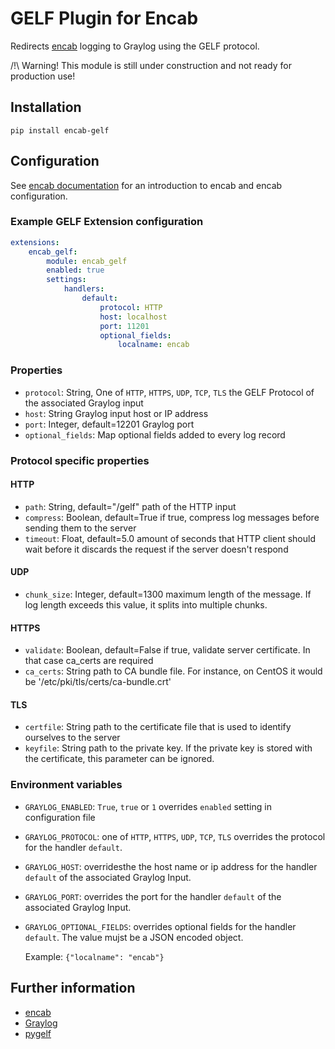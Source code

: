 # GELF Plugin for Encab

Redirects [encab](https://pypi.org/project/encab/) logging to Graylog using the GELF protocol.

/!\ Warning! This module is still under construction and not ready for production use!

## Installation

```shell
pip install encab-gelf
```

## Configuration

See [encab documentation](https://encab.readthedocs.io/en/latest/index.html) for an introduction to encab and encab configuration.

### Example GELF Extension configuration

```yaml
extensions:
    encab_gelf:
        module: encab_gelf
        enabled: true
        settings:
            handlers:
                default:
                    protocol: HTTP
                    host: localhost
                    port: 11201
                    optional_fields:
                        localname: encab
```

### Properties

- `protocol`: String, One of `HTTP`, `HTTPS`, `UDP`, `TCP`, `TLS`
    the GELF Protocol of the associated Graylog input
- `host`: String
    Graylog input host or IP address
- `port`: Integer, default=12201
    Graylog port
- `optional_fields`: Map
    optional fields added to every log record


### Protocol specific properties

#### HTTP

- `path`: String, default="/gelf"
    path of the HTTP input
- `compress`: Boolean, default=True
    if true, compress log messages before sending them to the server
- `timeout`: Float, default=5.0
    amount of seconds that HTTP client should wait before it discards the request if the server doesn't respond

#### UDP

- `chunk_size`: Integer, default=1300
    maximum length of the message. If log length exceeds this value, it splits into multiple chunks.

#### HTTPS

- `validate`: Boolean, default=False
    if true, validate server certificate. In that case ca_certs are required
- `ca_certs`: String
    path to CA bundle file. For instance, on CentOS it would be '/etc/pki/tls/certs/ca-bundle.crt'

#### TLS

- `certfile`: String
    path to the certificate file that is used to identify ourselves to the server
- `keyfile`: String
    path to the private key. If the private key is stored with the certificate, this parameter can be ignored.

### Environment variables

- `GRAYLOG_ENABLED`: 
    `True`, `true` or `1` overrides `enabled` setting
    in configuration file
- `GRAYLOG_PROTOCOL`: one of `HTTP`, `HTTPS`, `UDP`, `TCP`, `TLS`
    overrides the protocol for the handler `default`.
- `GRAYLOG_HOST`:
    overridesthe the host name or ip address for the handler `default` of the associated Graylog Input.
- `GRAYLOG_PORT`:
    overrides the port for the handler `default` of the associated Graylog Input.
- `GRAYLOG_OPTIONAL_FIELDS`:
    overrides optional fields for the handler `default`. The value mujst be a JSON encoded object.
    
    Example: `{"localname": "encab"}`


## Further information

- [encab](https://pypi.org/project/encab/)
- [Graylog](https://github.com/Graylog2/graylog2-server)
- [pygelf](https://pypi.org/project/pygelf/)
